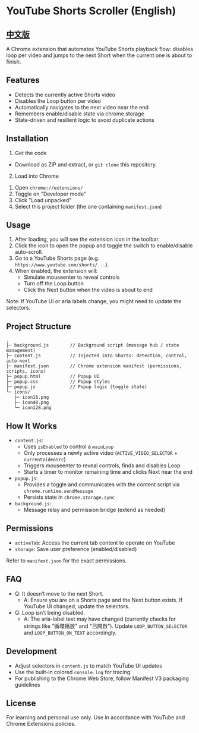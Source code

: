# YouTube Shorts Scroller (English)
## [中文版](README_zh.md)


A Chrome extension that automates YouTube Shorts playback flow: disables loop per video and jumps to the next Short when the current one is about to finish.

## Features
- Detects the currently active Shorts video
- Disables the Loop button per video
- Automatically navigates to the next video near the end
- Remembers enable/disable state via chrome.storage
- State-driven and resilient logic to avoid duplicate actions

## Installation

1) Get the code
- Download as ZIP and extract, or `git clone` this repository.

2) Load into Chrome
1. Open `chrome://extensions/`
2. Toggle on "Developer mode"
3. Click "Load unpacked"
4. Select this project folder (the one containing `manifest.json`)

## Usage
1. After loading, you will see the extension icon in the toolbar.
2. Click the icon to open the popup and toggle the switch to enable/disable auto-scroll.
3. Go to a YouTube Shorts page (e.g. `https://www.youtube.com/shorts/...`).
4. When enabled, the extension will:
   - Simulate mouseenter to reveal controls
   - Turn off the Loop button
   - Click the Next button when the video is about to end

Note: If YouTube UI or aria labels change, you might need to update the selectors.

## Project Structure
```
.
├─ background.js        // Background script (message hub / state management)
├─ content.js           // Injected into Shorts: detection, control, auto-next
├─ manifest.json        // Chrome extension manifest (permissions, scripts, icons)
├─ popup.html           // Popup UI
├─ popup.css            // Popup styles
├─ popup.js             // Popup logic (toggle state)
└─ icons/
   ├─ icon16.png
   ├─ icon48.png
   └─ icon128.png
```

## How It Works
- `content.js`:
  - Uses `isEnabled` to control a `mainLoop`
  - Only processes a newly active video (`ACTIVE_VIDEO_SELECTOR` + `currentVideoSrc`)
  - Triggers mouseenter to reveal controls, finds and disables Loop
  - Starts a timer to monitor remaining time and clicks Next near the end
- `popup.js`:
  - Provides a toggle and communicates with the content script via `chrome.runtime.sendMessage`
  - Persists state in `chrome.storage.sync`
- `background.js`:
  - Message relay and permission bridge (extend as needed)

## Permissions
- `activeTab`: Access the current tab content to operate on YouTube
- `storage`: Save user preference (enabled/disabled)

Refer to `manifest.json` for the exact permissions.

## FAQ
- Q: It doesn’t move to the next Short.
  - A: Ensure you are on a Shorts page and the Next button exists. If YouTube UI changed, update the selectors.
- Q: Loop isn’t being disabled.
  - A: The aria-label text may have changed (currently checks for strings like "循環播放" and "已開啟"). Update `LOOP_BUTTON_SELECTOR` and `LOOP_BUTTON_ON_TEXT` accordingly.

## Development
- Adjust selectors in `content.js` to match YouTube UI updates
- Use the built-in colored `console.log` for tracing
- For publishing to the Chrome Web Store, follow Manifest V3 packaging guidelines

## License
For learning and personal use only. Use in accordance with YouTube and Chrome Extensions policies.
